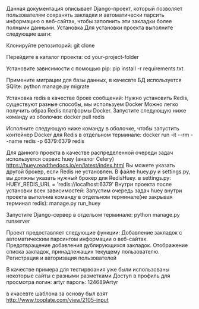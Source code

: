 Данная документация описывает Django-проект, который позволяет пользователям сохранять закладки и автоматически парсить информацию о веб-сайтах, чтобы заполнить эти закладки более полными данными.
Установка
Для установки проекта выполните следующие шаги:

Клонируйте репозиторий:
git clone <repo>

Перейдите в каталог проекта:
cd your-project-folder

Установите зависимости с помощью pip:
pip install -r requirements.txt

Примените миграции для базы данных, в качесвте БД используется SQlite:
python manage.py migrate

Установка redis в качестве броке сообщений:
Нужно установить Redis, существуют разные способы, мы используем Docker
Можно легко получить образ Redis платформы Docker. Запустите следующую ниже команду из оболочки:
docker pull redis

Исполните следующую ниже команду в оболочке, чтобы запустить контейнер Docker для Redis в отдельном терминале:
docker run -it --rm --name redis -p 6379:6379 redis

Для данного проекта в качестве распределенной очереди задач используется сервис huey (аналог Celery) https://huey.readthedocs.io/en/latest/index.html
Вы можете указать другой брокер, если Redis не установлен. В файле huey.py и settings.py, вы должны указать нужный брокер для RedisHuey.
в settings.py:
HUEY_REDIS_URL = 'redis://localhost:6379'
Внутри проекта после установки всех зависимостей:
Запустим очередь задач huey внутри проекта выполнив команду в отдельном терминале(не закрывая терминал redis):
manage.py run_huey

Запустите Django-сервер в отдельом терминале:
python manage.py runserver

Проект предоставляет следующие функции:
Добавление закладок с автоматическим парсингом информации о веб-сайтах.
Предотвращение добавления дублирующихся закладок.
Отображение списка закладок, принадлежащих текущему пользователю.
Регистрация и авторизация пользователей

В качестве примера для тестирвоания уже были использованы некоторые сайты с разными разметками
Доступ в профиль для просмотра
логин: artyr
пароль: 124689Artyr

в кчасевте шаблона за основу был взят http://www.tooplate.com/view/2105-input
